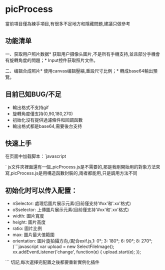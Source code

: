 picProcess
==========

當前項目僅為練手項目,有很多不足地方和隱藏問題,建議只做參考

功能清单
--------

一、获取用户照片数据* 获取用户摄像头圖片,不是所有手機支持,並且部分手機會有旋轉角度的問題；* Input控件获取照片文件。

二、编辑合成照片* 使用canvas编辑壓縮,重設尺寸比例；* 轉成base64輸出預覽。

目前已知BUG/不足
----------------

-	輸出格式不支持gif
-	旋轉角度僅支持(0,90,180,270)
-	初始化沒有提供過濾條件和回調函數
-	輸出格式都是base64,需要後台支持

快速上手
--------

在页面中加载脚本：`javascript
<script src="./js/exif.js"></script>
<script src="./js/picProcess.js" charset="utf-8"></script>
` js文件夾裡面還有一個_picProcess.js是不需要的,那是我剛開始用的對象方法來寫,picProcess.js是用構造函數封裝的,兩者都能用,只是調用方法不同

初始化时可以传入配置：
----------------------

-	nSelector: 處理后圖片展示元素(目前僅支持'#xx'和'.xx'格式)
-	oSselector: 上傳圖片展示元素(目前僅支持'#xx'和'.xx'格式)
-	width: 圖片寬度
-	height: 圖片高度
-	ratio: 圖片比例
-	max: 圖片最大值範圍
-	orientation: 圖片旋拍攝方向,(配合exif.js,1: 0°; 3: 180°; 6: 90°; 8: 270°; )\`\``javascript var upload = new SelectFileImage(); xx.addEventListener('change', function(e) { upload.start(e); });

\`\`\`
切記,每次選擇完配置之後都要重新實例化插件
